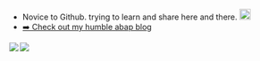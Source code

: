 - Novice to Github. trying to learn and share here and there. <a href="https://(https://www.linkedin.com/in/rahul-dwivedi-50259a97/)"><img src="https://img.shields.io/badge/linkedin-%230077B5.svg?&style=for-the-badge&logo=linkedin&logoColor=black" height=20></a>
- [➡️ Check out my humble abap blog](http://zurious.blogspot.com/)
<a>
<img align="left" src="http://github-profile-summary-cards.vercel.app/api/cards/most-commit-language?username=dwivedirahul44&theme=github_dark" />
</a>
  <a>
  <img align="center" src="http://github-profile-summary-cards.vercel.app/api/cards/stats?username=dwivedirahul44&theme=github_dark" />  
</a>  

<!---
Dwivedirahul44/Dwivedirahul44 is a ✨ special ✨ repository because its `README.md` (this file) appears on your GitHub profile.
You can click the Preview link to take a look at your changes.
--->
